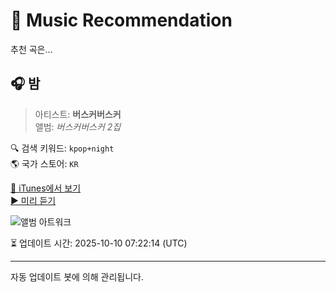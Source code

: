 
# 🎵 Music Recommendation

추천 곡은...

## 🎧 밤  
> 아티스트: **버스커버스커**  
> 앨범: _버스커버스커 2집_  

🔍 검색 키워드: `kpop+night`  
🌎 국가 스토어: `KR`

[🔗 iTunes에서 보기](https://music.apple.com/kr/album/%EB%B0%A4/1618212273?i=1618212713&uo=4)  
[▶️ 미리 듣기](https://audio-ssl.itunes.apple.com/itunes-assets/AudioPreview112/v4/1a/59/42/1a5942ec-a575-d253-3ab7-733ff7b97da3/mzaf_8601701041302432476.plus.aac.p.m4a)

![앨범 아트워크](https://is1-ssl.mzstatic.com/image/thumb/Music112/v4/be/52/71/be52719b-1d92-637d-c31f-b439b2d516d2/8809388742104_Cover.jpg/100x100bb.jpg)

⏳ 업데이트 시간: 2025-10-10 07:22:14 (UTC)

---
자동 업데이트 봇에 의해 관리됩니다.
